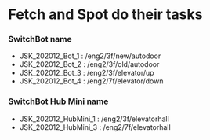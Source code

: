 # Fetch and Spot do their tasks

### SwitchBot name
- JSK_202012_Bot_1 : /eng2/3f/new/autodoor
- JSK_202012_Bot_2 : /eng2/3f/old/autodoor
- JSK_202012_Bot_3 : /eng2/3f/elevator/up
- JSK_202012_Bot_4 : /eng2/7f/elevator/down

### SwitchBot Hub Mini name
- JSK_202012_HubMini_1 : /eng2/3f/elevatorhall
- JSK_202012_HubMini_3 : /eng2/7f/elevatorhall